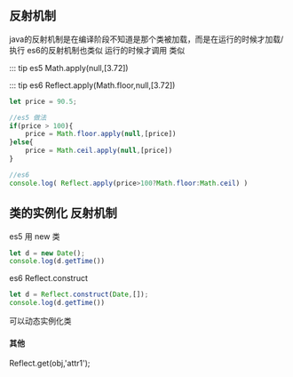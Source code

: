 ## 反射机制
java的反射机制是在编译阶段不知道是那个类被加载，而是在运行的时候才加载/执行
es6的反射机制也类似  运行的时候才调用 类似


::: tip es5
Math.apply(null,[3.72])

::: tip es6
Reflect.apply(Math.floor,null,[3.72])

``` js
let price = 90.5;

//es5 做法
if(price > 100){
	price = Math.floor.apply(null,[price])
}else{
	price = Math.ceil.apply(null,[price])
}

//es6
console.log( Reflect.apply(price>100?Math.floor:Math.ceil) )
```


## 类的实例化 反射机制
es5 用 new 类
``` js
let d = new Date();
console.log(d.getTime())
```

es6 Reflect.construct
``` js
let d = Reflect.construct(Date,[]);
console.log(d.getTime())
```
可以动态实例化类

#### 其他
Reflect.get(obj,'attr1');

